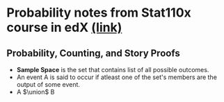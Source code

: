 # Probability notes from Stat110x course in edX [(link)](https://projects.iq.harvard.edu/stat110)

## Probability, Counting, and Story Proofs

+ **Sample Space** is the set that contains list of all possible outcomes.
+ An event A is said to occur if atleast one of the set's members are the output of some event.
+ A $\union$ B
